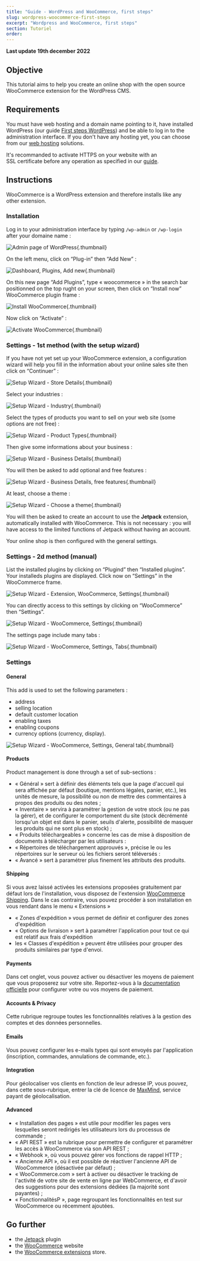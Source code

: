 ```yaml
---
title: "Guide - WordPress and WooCommerce, first steps"
slug: wordpress-woocommerce-first-steps
excerpt: "Wordpress and WooCommerce, first steps"
section: Tutoriel
order: 
---
```


**Last update 19th december 2022**

## Objective

This tutorial aims to help you create an online shop with the open source WooCommerce extension for the WordPress CMS. 

## Requirements

You must have web hosting and a domain name pointing to it, have installed WordPress (our guide [First steps WordPress](https://ovhcloud.com/)) and be able to log in to the administration interface.
If you don't have any hosting yet, you can choose from our [web hosting](https://www.ovhcloud.com/en-gb/web-hosting/) solutions.

It's recommanded to activate HTTPS on your website with an SSL certificate before any operation as specified in our [guide](https://docs.ovh.com/gb/en/hosting/activate-https-website-ssl/).

## Instructions

WooCommerce is a WordPress extension and therefore installs like any other extension.

### Installation

Log in to your administration interface by typing `/wp-admin` or `/wp-login` after your domaine name&nbsp;:

![Admin page of WordPress](images/wordpress-woocommerce-first-steps%5B1%5D.png){.thumbnail}

On the left menu, click on &ldquo;Plug-in&rdquo; then &ldquo;Add New&rdquo;&nbsp;:

![Dashboard, Plugins, Add new](images/wordpress-woocommerce-first-steps%5B2%5D.png){.thumbnail}

On this new page &ldquo;Add Plugins&rdquo;, type «&nbsp;woocommerce&nbsp;» in the search bar positionned on the top rught on your screen, then click on &ldquo;Install now&rdquo; WooCommerce plugin frame&nbsp;:

![Install WooCommerce](images/wordpress-woocommerce-first-steps%5B3%5D.png){.thumbnail}

Now click on &ldquo;Activate&rdquo;&nbsp;:

![Activate WooCommerce](images/wordpress-woocommerce-first-steps%5B4%5D.png){.thumbnail}

### Settings - 1st method (with the setup wizard)

If you have not yet set up your WooCommerce extension, a configuration wizard will help you fill in the information about your online sales site then click on &ldquo;Continuer&rdquo;&nbsp;:

![Setup Wizard - Store Details](images/wordpress-woocommerce-first-steps%5B5%5D.png){.thumbnail}

Select your industries&nbsp;:

![Setup Wizard - Industry](images/wordpress-woocommerce-first-steps%5B6%5D.png){.thumbnail}

Select the types of products you want to sell on your web site (some options are not free)&nbsp;:

![Setup Wizard - Product Types](images/wordpress-woocommerce-first-steps%5B7%5D.png){.thumbnail}

Then give some informations about your business&nbsp;:

![Setup Wizard - Business Details](images/wordpress-woocommerce-first-steps%5B8%5D.png){.thumbnail}

You will then be asked to add optional and free features&nbsp;:

![Setup Wizard - Business Details, free features](images/wordpress-woocommerce-first-steps%5B9%5D.png){.thumbnail}

At least, choose a theme&nbsp;:

![Setup Wizard - Choose a theme](images/wordpress-woocommerce-first-steps%5B10%5D.png){.thumbnail}

You will then be asked to create an account to use the **Jetpack** extension, automatically installed with WooCommerce. This is not necessary&nbsp;: you will have access to the limited functions of Jetpack without having an account.

Your online shop is then configured with the general settings.

### Settings - 2d method (manual)

List the installed plugins by clicking on &ldquo;Plugind&rdquo; then &ldquo;Installed plugins&rdquo;. Your installeds plugins are displayed. Click now on &ldquo;Settings&rdquo; in the WooCommerce frame.

![Setup Wizard - Extension, WooCommerce, Settings](images/wordpress-woocommerce-first-steps%5B11%5D.png){.thumbnail}

You can directly access to this settings by clicking on &ldquo;WooCommerce&rdquo; then &ldquo;Settings&rdquo;.

![Setup Wizard - WooCommerce, Settings](images/wordpress-woocommerce-first-steps%5B12%5D.png){.thumbnail}

The settings page include many tabs&nbsp;:

![Setup Wizard - WooCommerce, Settings, Tabs](images/wordpress-woocommerce-first-steps%5B13%5D.png){.thumbnail}

### Settings

#### General

This add is used to set the following parameters&nbsp;:

- address
- selling location
- default customer location
- enabling taxes
- enabling coupons
- currency options (currency, display).

![Setup Wizard - WooCommerce, Settings, General tab](images/wordpress-woocommerce-first-steps%5B14%5D.png){.thumbnail}

#### Products

Product management is done through a set of sub-sections&nbsp;:

- «&nbsp;Général&nbsp;» sert à définir des éléments tels que la page d'accueil qui sera affichée par défaut (boutique, mentions légales, panier, etc.), les unités de mesure, la possibilité ou non de mettre des commentaires à propos des produits ou des notes&nbsp;;
- «&nbsp;Inventaire&nbsp;» servira à paramétrer la gestion de votre stock (ou ne pas la gérer), et de configurer le comportement du site (stock décrémenté lorsqu'un objet est dans le panier, seuils d'alerte, possibilité de masquer les produits qui ne sont plus en stock)&nbsp;;
- «&nbsp;Produits téléchargeables&nbsp;» concerne les cas de mise à disposition de documents à télécharger par les utilisateurs&nbsp;:
- «&nbsp;Répertoires de téléchargement approuvés&nbsp;», précise le ou les répertoires sur le serveur où les fichiers seront téléversés&nbsp;:
- «&nbsp;Avancé&nbsp;» sert à paramétrer plus finement les attributs des produits.

#### Shipping

Si vous avez laissé activées les extensions proposées gratuitement par défaut lors de l'installation, vous disposez de l'extension [WooCommerce Shipping](https://woocommerce.com/fr-fr/woocommerce-shipping/). Dans le cas contraire, vous pouvez procéder à son installation en vous rendant dans le menu «&nbsp;Extensions&nbsp;»

- «&nbsp;Zones d'expédition&nbsp;» vous permet de définir et configurer des zones d'expédition
- «&nbsp;Options de livraison&nbsp;» sert à paramétrer l'application pour tout ce qui est relatif aux frais d'expédition
- les «&nbsp;Classes d'expédition&nbsp;» peuvent être utilisées pour grouper des produits similaires par type d'envoi.

#### Payments

Dans cet onglet, vous pouvez activer ou désactiver les moyens de paiement que vous proposerez sur votre site. Reportez-vous à la [documentation officielle](https://woocommerce.com/document/payments/) pour configurer votre ou vos moyens de paiement.

#### Accounts & Privacy

Cette rubrique regroupe toutes les fonctionnalités relatives à la gestion des comptes et des données personnelles.

#### Emails

Vous pouvez configurer les e-mails types qui sont envoyés par l'application (inscription, commandes, annulations de commande, etc.).

#### Integration

Pour géolocaliser vos clients en fonction de leur adresse IP, vous pouvez, dans cette sous-rubrique, entrer la clé de licence de [MaxMind](https://www.maxmind.com/), service payant de géolocalisation.

#### Advanced

- «&nbsp;Installation des pages&nbsp;» est utile pour modifier les pages vers lesquelles seront redirigés les utilisateurs lors du processus de commande&nbsp;;
- «&nbsp;API REST&nbsp;» est la rubrique pour permettre de configurer et paramétrer les accès à WooCommerce via son API REST&nbsp;;
- «&nbsp;Webhook&nbsp;», où vous pouvez gérer vos fonctions de rappel HTTP&nbsp;;
- «&nbsp;Ancienne API&nbsp;», où il est possible de réactiver l'ancienne API de WooCommerce (désactivée par défaut)&nbsp;;
- «&nbsp;WooCommerce.com&nbsp;» sert à activer ou désactiver le tracking de l'activité de votre site de vente en ligne par WebCommerce, et d'avoir des suggestions pour des extensions dédiées (la majorité sont payantes)&nbsp;;
- «&nbsp;FonctionnalitésP&nbsp;», page regroupant les fonctionnalités en test sur WooCommerce ou récemment ajoutées.

## Go further

- the [Jetpack](https://jetpack.com/) plugin
- the [WooCommerce](https://woocommerce.com/) website
- the [WooCommerce extensions](https://woocommerce.com/products/) store.